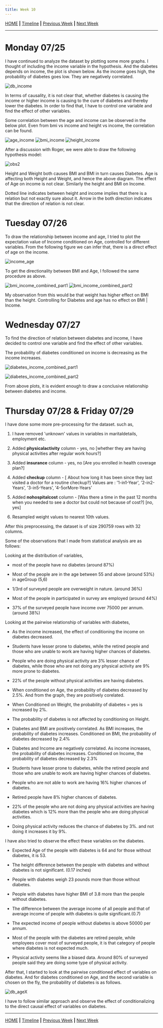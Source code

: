 ```yaml
---
title: Week 10
---
```


[HOME](https://arungaonkar.github.io/HPCC-Causality/) **|**
[Timeline](https://arungaonkar.github.io/HPCC-Causality/index.html#timeline) **|**
[Previous Week](https://arungaonkar.github.io/HPCC-Causality/week9.html) **|**
[Next Week](https://arungaonkar.github.io/HPCC-Causality/week11.html)

---

# Monday 07/25

I have continued to analyze the dataset by plotting some more graphs. I thought of including the income variable in the hypothesis. And the diabetes depends on income, the plot is shown below. As the income goes high, the probability of diabetes goes low. They are negatively correlated.

![db_income](imgs/db_income.png)

In terms of causality, it is not clear that, whether diabetes is causing the income or higher income is causing to the cure of diabetes and thereby lower the diabetes. In order to find that, I have to control one variable and find the effect of other variables.

Some correlation between the age and income can be observed in the below plot. Even from bmi vs income and height vs income, the correlation can be found.

![age_income](imgs/age_income.png) ![bmi_income](imgs/bmi_income.png) ![height_income](imgs/height_income.png)

After a discussion with Roger, we were able to draw the following hypothesis model:

![obs2](imgs/obs2.png)

Height and Weight both causes BMI and BMI in turn causes Diabetes. Age is affecting both Height and Weight, and hence the above diagram. The effect of Age on income is not clear. Similarly the height and BMI on Income.

Dotted line indicates between height and income implies that there is a relation but not exactly sure about it. Arrow in the both direction indicates that the direction of relation is not clear.

# Tuesday 07/26

To draw the relationship between income and age, I tried to plot the expectation value of Income conditioned on Age, controlled for different variables. From the following figure we can infer that, there is a direct effect of age on the income.

![income_age](imgs/income_age.png)

To get the directionality between BMI and Age, I followed the same procedure as above.

![bmi_income_combined_part1](imgs/bmi_income_combined_part1.png)
![bmi_income_combined_part2](imgs/bmi_income_combined_part2.png)

My observation from this would be that weight has higher effect on BMI than the height. Controlling for Diabetes and age has no effect on BMI &#124; Income.

# Wednesday 07/27

To find the direction of relation between diabetes and income, I have decided to control one variable and find the effect of other variables.

The probability of diabetes conditioned on income is decreasing as the income increases.

![diabetes_income_combined_part1](imgs/diabetes_income_combined_part1.png)

![diabetes_income_combined_part2](imgs/diabetes_income_combined_part2.png)

From above plots, it is evident enough to draw a conclusive relationship between diabetes and income.

# Thursday 07/28 & Friday 07/29

I have done some more pre-processing for the dataset. such as,

1. I have removed 'unknown' values in variables in maritaldetails, employment etc.

2. Added **physicalactivity** column - yes, no [whether they are having physical activities after regular work hours?]

3. Added **insurance** column - yes, no [Are you enrolled in health coverage plan?]

4. Added **checkup** column - [ About how long it has been since they last visited a doctor for a routine checkup?] Values are : '1-in1-Year', '2-in2-Years', '3-in5-Years', '4-5orMore-Years'

5. Added **nohospitalcost** column - [Was there a time in the past 12 months when you needed to see a doctor but could not because of cost?]  [no, yes]

6. Resampled weight values to nearest 10th values.

After this preprocessing, the dataset is of size 290759 rows with 32 columns.

Some of the observations that I made from statistical analysis are as follows:

Looking at the distribution of variables,

* most of the people have no diabetes (around 87%)

* Most of the people are in the age between 55 and above (around 53%) in ageGroup (5,6)

* 1/3rd of surveyed people are overweight in nature. (around 36%)

* Most of the people in participated in survey are employed (around 44%)

* 37% of the surveyed people have income over 75000 per annum. (around 38%)

Looking at the pairwise relationship of variables with diabetes,

* As the income increased, the effect of conditioning the income on diabetes decreased.

* Students have lesser prone to diabetes, while the retired people and those who are unable to work are having higher chances of diabetes.

* People who are doing physical activity are 3% lesser chance of diabetes, while those who are not doing any physical activity are 9% more prone to diabetes.

* 22% of the people without physical activities are having diabetes.

* When conditioned on Age, the probability of diabetes decreased by 2.5%. And from the graph, they are positively corelated.

* When Conditioned on Weight, the probability of diabetes = yes is increased by 2%.

* The probability of diabetes is not affected by conditioning on Height.

* Diabetes and BMI are positively correlated. As BMI increases, the probability of diabetes increases. Conditioned on BMI, the probability of diabetes decreased by 2.4%

* Diabetes and Income are negatively correlated. As income increases, the probability of diabetes increases. Conditioned on Income, the probability of diabetes decreased by 2.3%

* Students have lesser prone to diabetes, while the retired people and those who are unable to work are having higher chances of diabetes.

* People who are not able to work are having 16% higher chances of diabetes.

* Retired people have 8% higher chances of diabetes.

* 22% of the people who are not doing any physical activities are having diabetes which is 12% more than the people who are doing physical activities.

* Doing physical activity reduces the chance of diabetes by 3%. and not doing it increases it by 9%.

I have also tried to observe the effect these variables on the diabetes.

* Expected Age of the people with diabetes is 64 and for those without diabetes, it is 53.

* The height difference between the people with diabetes and without diabetes is not significant. (0.17 inches)

* People with diabetes weigh 23 pounds more than those without diabetes.

* People with diabetes have higher BMI of 3.8 more than the people without diabetes.

* The difference between the average income of all people and that of average income of people with diabetes is quite significant.(0.7)

* The expected income of people without diabetes is above 50000 per annum.

* Most of the people with the diabetes are retired people, while employees cover most of surveyed people, it is that category of people where diabetes is not expected much.

* Physical activity seems like a biased data. Around 80% of surveyed people said they are doing some type of physical activity.

After that, I started to look at the pairwise conditioned effect of variables on diabetes. And for diabetes conditioned on Age, and the second variable is chosen on the fly, the probability of diabetes is as follows.

![db_ageX](imgs/db_ageX.png)

I have to follow similar approach and observe the effect of conditionalizing to the direct causal effect of variables on diabetes.

---
[HOME](https://arungaonkar.github.io/HPCC-Causality/) **|**
[Timeline](https://arungaonkar.github.io/HPCC-Causality/index.html#timeline) **|**
[Previous Week](https://arungaonkar.github.io/HPCC-Causality/week9.html) **|**
[Next Week](https://arungaonkar.github.io/HPCC-Causality/week11.html)
